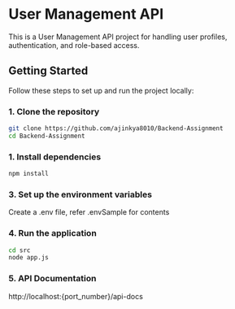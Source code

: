 # User Management API

This is a User Management API project for handling user profiles, authentication, and role-based access.

## Getting Started

Follow these steps to set up and run the project locally:

### 1. Clone the repository

```bash
git clone https://github.com/ajinkya8010/Backend-Assignment
cd Backend-Assignment
```

### 1. Install dependencies
```bash
npm install
```

### 3. Set up the environment variables
Create a .env file, refer .envSample for contents

### 4. Run the application
```bash
cd src
node app.js
```

### 5. API Documentation
http://localhost:{port_number}/api-docs



